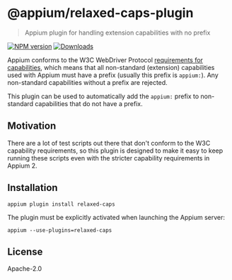 # @appium/relaxed-caps-plugin

> Appium plugin for handling extension capabilities with no prefix

[![NPM version](http://img.shields.io/npm/v/@appium/relaxed-caps-plugin.svg)](https://npmjs.org/package/@appium/relaxed-caps-plugin)
[![Downloads](http://img.shields.io/npm/dm/@appium/relaxed-caps-plugin.svg)](https://npmjs.org/package/@appium/relaxed-caps-plugin)

Appium conforms to the W3C WebDriver Protocol [requirements for capabilities](https://www.w3.org/TR/webdriver/#capabilities),
which means that all non-standard (extension) capabilities used with Appium must have a prefix
(usually this prefix is `appium:`). Any non-standard capabilities without a prefix are rejected.

This plugin can be used to automatically add the `appium:` prefix to non-standard capabilities that
do not have a prefix.

## Motivation

There are a lot of test scripts out there that don't conform to the W3C capability requirements,
so this plugin is designed to make it easy to keep running these scripts even with the stricter
capability requirements in Appium 2.

## Installation

```
appium plugin install relaxed-caps
```

The plugin must be explicitly activated when launching the Appium server:

```
appium --use-plugins=relaxed-caps
```

## License

Apache-2.0
